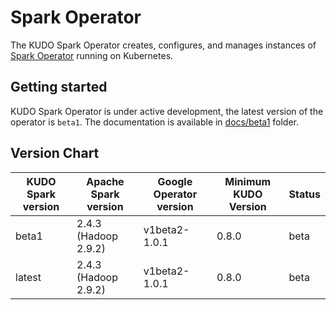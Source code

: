 # Spark Operator

The KUDO Spark Operator creates, configures, and manages instances of [Spark Operator](https://github.com/GoogleCloudPlatform/spark-on-k8s-operator) running on Kubernetes.

## Getting started
KUDO Spark Operator is under active development, the latest version of the operator is `beta1`.
The documentation is available in [docs/beta1](./docs/beta1) folder.

## Version Chart

| KUDO Spark version | Apache Spark version | Google Operator version | Minimum KUDO Version | Status |
| ------------------ | -------------------- | ----------------------- | -------------------- | ------ |
| beta1              | 2.4.3 (Hadoop 2.9.2) | v1beta2-1.0.1           | 0.8.0                | beta   |
| latest             | 2.4.3 (Hadoop 2.9.2) | v1beta2-1.0.1           | 0.8.0                | beta   |
